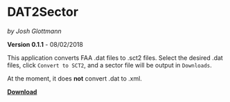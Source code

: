 # DAT2Sector
_by Josh Glottmann_

**Version 0.1.1** - 08/02/2018

This application converts FAA .dat files to .sct2 files. Select the desired .dat files, click ``Convert to SCT2``, and a sector file will be output in ``Downloads``.

At the moment, it does **not** convert .dat to .xml. 

__[Download](https://github.com/glott/DAT2Sector/blob/master/DAT2Sector.jar?raw=true)__